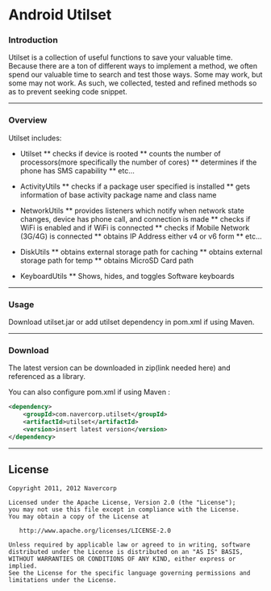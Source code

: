 # Android Utilset

### Introduction
Utilset is a collection of useful functions to save your valuable time.
Because there are a ton of different ways to implement a method,
we often spend our valuable time to search and test those ways.
Some may work, but some may not work.
As such, we collected, tested and refined methods so as to prevent seeking code snippet.

-------
### Overview
Utilset includes:
  * Utilset
    ** checks if device is rooted
    ** counts the number of processors(more specifically the number of cores)
    ** determines if the phone has SMS capability
    ** etc...     
  
  * ActivityUtils
    ** checks if a package user specified is installed
    ** gets information of base activity package name and class name
  
  * NetworkUtils
    ** provides listeners which notify when network state changes, device has phone call, and connection is made
    ** checks if WiFi is enabled and if WiFi is connected
    ** checks if Mobile Network (3G/4G) is connected
    ** obtains IP Address either v4 or v6 form
    ** etc...
  
  * DiskUtils
    ** obtains external storage path for caching
    ** obtains external storage path for temp
    ** obtains MicroSD Card path
  
  * KeyboardUtils
    ** Shows, hides, and toggles Software keyboards

-------  
### Usage
  Download utilset.jar or add utilset dependency in pom.xml if using Maven.

-------
### Download
The latest version can be downloaded in zip(link needed here) and referenced as a library.

You can also configure pom.xml if using Maven :
```xml
<dependency>
	<groupId>com.navercorp.utilset</groupId>
	<artifactId>utilset</artifactId>
	<version>insert latest version</version>
</dependency>
```

-------
## License

    Copyright 2011, 2012 Navercorp

    Licensed under the Apache License, Version 2.0 (the "License");
    you may not use this file except in compliance with the License.
    You may obtain a copy of the License at

       http://www.apache.org/licenses/LICENSE-2.0

    Unless required by applicable law or agreed to in writing, software
    distributed under the License is distributed on an "AS IS" BASIS,
    WITHOUT WARRANTIES OR CONDITIONS OF ANY KIND, either express or implied.
    See the License for the specific language governing permissions and
    limitations under the License.